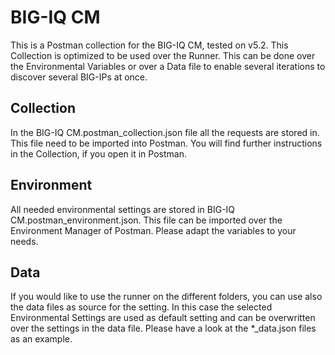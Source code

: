 # BIG-IQ CM

This is a Postman collection for the BIG-IQ CM, tested on v5.2. This Collection is optimized to be used over the Runner. This can be done over the Environmental Variables or over a Data file to enable several iterations to discover several BIG-IPs at once.

## Collection

In the BIG-IQ CM.postman_collection.json file all the requests are stored in. This file need to be imported into Postman. You will find further instructions in the Collection, if you open it in Postman.

## Environment

All needed environmental settings are stored in BIG-IQ CM.postman_environment.json. This file can be imported over the Environment Manager of Postman. Please adapt the variables to your needs.

## Data

If you would like to use the runner on the different folders, you can use also the data files as source for the setting. In this case the selected Environmental Settings are used as default setting and can be overwritten over the settings in the data file. Please have a look at the *_data.json files as an example.
